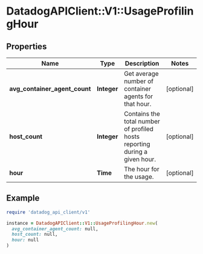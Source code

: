 # DatadogAPIClient::V1::UsageProfilingHour

## Properties

| Name | Type | Description | Notes |
| ---- | ---- | ----------- | ----- |
| **avg_container_agent_count** | **Integer** | Get average number of container agents for that hour. | [optional] |
| **host_count** | **Integer** | Contains the total number of profiled hosts reporting during a given hour. | [optional] |
| **hour** | **Time** | The hour for the usage. | [optional] |

## Example

```ruby
require 'datadog_api_client/v1'

instance = DatadogAPIClient::V1::UsageProfilingHour.new(
  avg_container_agent_count: null,
  host_count: null,
  hour: null
)
```

